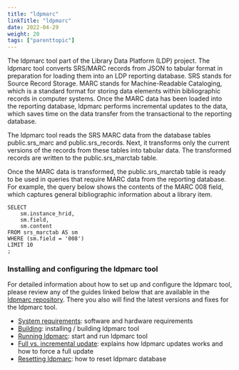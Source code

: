 ```yaml
---
title: "ldpmarc"
linkTitle: "ldpmarc"
date: 2022-04-29
weight: 20
tags: ["parenttopic"]
---
```


The ldpmarc tool part of the Library Data Platform (LDP) project. The ldpmarc tool converts SRS/MARC records from JSON to tabular format in preparation for loading them into an LDP reporting database. SRS stands for Source Record Storage. MARC stands for Machine-Readable Cataloging, which is a standard format for storing data elements within bibliographic records in computer systems. Once the MARC data has been loaded into the reporting database, ldpmarc performs incremental updates to the data, which saves time on the data transfer from the transactional to the reporting database.

The ldpmarc tool reads the SRS MARC data from the database tables public.srs_marc and public.srs_records. Next, it transforms only the current versions of the records from these tables into tabular data. The transformed records are written to the public.srs_marctab table.

Once the MARC data is transformed, the public.srs_marctab table is ready to be used in queries that require MARC data from the reporting database. For example, the query below shows the contents of the MARC 008 field, which captures general bibliographic information about a library item.

```
SELECT 
    sm.instance_hrid,
    sm.field,
    sm.content
FROM srs_marctab AS sm 
WHERE (sm.field = '008')     
LIMIT 10
;
```

### Installing and configuring the ldpmarc tool

For detailed information about how to set up and configure the ldpmarc tool, please review any of the guides linked below that are available in the [ldpmarc repository](https://github.com/library-data-platform/ldpmarc). There you also will find the latest versions and fixes for the ldpmarc tool.

* [System requirements](https://github.com/library-data-platform/ldpmarc/tree/v1.5.0#system-requirements): software and hardware requirements
* [Building](https://github.com/library-data-platform/ldpmarc/tree/v1.5.0#building-the-software): installing / building ldpmarc tool
* [Running ldpmarc](https://github.com/library-data-platform/ldpmarc/tree/v1.5.0#running-ldpmarc): start and run ldpmarc tool
* [Full vs. incremental update](https://github.com/library-data-platform/ldpmarc/tree/v1.5.0#full-vs-incremental-update): explains how ldpmarc updates works and how to force a full update
* [Resetting ldpmarc](https://github.com/library-data-platform/ldpmarc/tree/v1.5.0#resetting-ldpmarc): how to reset ldpmarc database